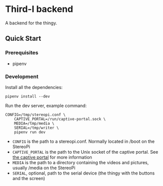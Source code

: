 Third-I backend
===============

A backend for the thingy.

Quick Start
-----------

### Prerequisites

 *  pipenv

### Development

Install all the dependencies:

```
pipenv install --dev
```

Run the dev server, example command:

```
CONFIG=/tmp/stereopi.conf \
    CAPTIVE_PORTAL=/run/captive-portal.sock \
    MEDIA=/tmp/media \
    SERIAL=/tmp/writer \
    pipenv run dev
```

 *  `CONFIG` is the path to a stereopi.conf. Normally located in /boot on the
    StereoPi
 *  `CAPTIVE_PORTAL` is the path to the Unix socket of the captive portal. See
    [the captive portal](https://github.com/BigBoySystems/captive-portal) for
    more information
 *  `MEDIA` is the path to a directory containing the videos and pictures,
    usually /media on the StereoPi
 *  `SERIAL`, optional, path to the serial device (the thingy with the buttons
    and the screen)
